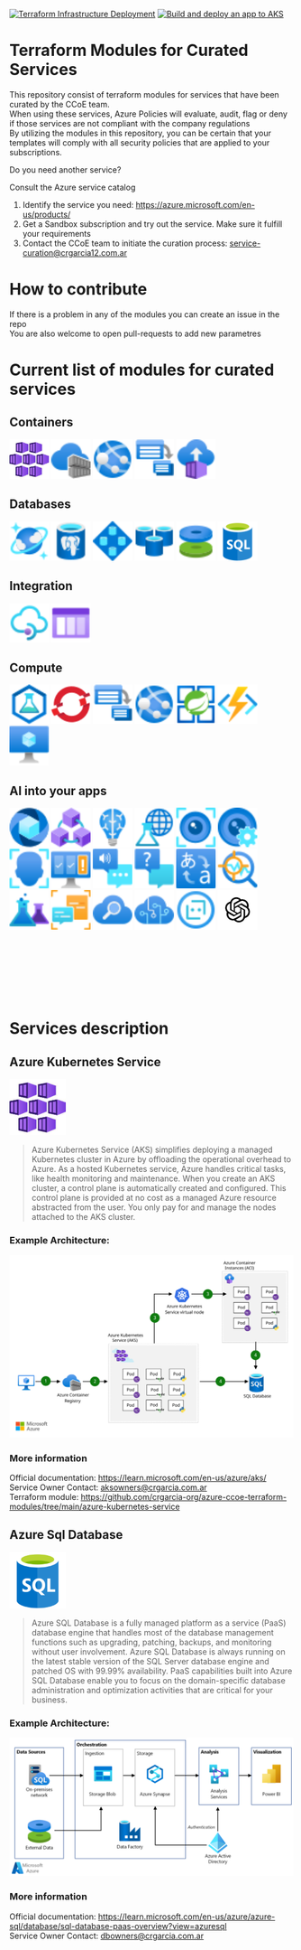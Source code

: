 [![Terraform Infrastructure Deployment](https://github.com/crgarcia12/azure-aks-advanced/actions/workflows/infra.yml/badge.svg)](https://github.com/crgarcia12/azure-aks-advanced/actions/workflows/infra.yml)
[![Build and deploy an app to AKS](https://github.com/crgarcia12/azure-aks-advanced/actions/workflows/app.yml/badge.svg)](https://github.com/crgarcia12/azure-aks-advanced/actions/workflows/app.yml)
# Terraform Modules for Curated Services
This repository consist of terraform modules for services that have been curated by the CCoE team.</br>
When using these services, Azure Policies will evaluate, audit, flag or deny if those services are not compliant with the company regulations<br>
By utilizing the modules in this repository, you can be certain that your templates will comply with all security policies that are applied to your subscriptions.

Do you need another service?

Consult the Azure service catalog
1. Identify the service you need: https://azure.microsoft.com/en-us/products/
1. Get a Sandbox subscription and try out the service. Make sure it fulfill your requirements
1. Contact the CCoE team to initiate the curation process: service-curation@crgarcia12.com.ar

# How to contribute
If there is a problem in any of the modules you can create an issue in the repo<br>
You are also welcome to open pull-requests to add new parametres

# Current list of modules for curated services

## Containers

<p float="left">
    <img src="readme-media/aks.jpg" width="70" height="70" />
    <img src="readme-media/10105-icon-service-Container-Registries.svg" width="70" height="70" />
    <img src="readme-media/10035-icon-service-App-Services.svg" width="70" height="70" />
    <img src="readme-media/10031-icon-service-Batch-Accounts.svg" width="70" height="70" />
    <img src="readme-media/icon-service-Container-Instances.svg" width="70" height="70" />
</p>

## Databases

<p float="left">
    <img src="readme-media/10121-icon-service-Azure-Cosmos-DB.svg" width="70" height="70" />
    <img src="readme-media/10131-icon-service-Azure-Database-PostgreSQL-Server.svg" width="70" height="70" />
    <img src="readme-media/10134-icon-service-SQL-Elastic-Pools.svg" width="70" height="70" />
    <img src="readme-media/10137-icon-service-Cache-Redis.svg" width="70" height="70" />
    <img src="readme-media/icon-service-Disks.svg" width="70" height="70" />
    <img src="readme-media/sql.png" width="70" height="70" />
</p>

## Integration
<p float="left">
    <img src="readme-media/10042-icon-service-API-Management-Services.svg" width="70" height="70" />
    <img src="readme-media/10840-icon-service-Storage-Queue.svg" width="70" height="70" />
</p>

## Compute

<p float="left">
    <img src="readme-media/02423-icon-service-Load-Testing.svg" width="70" height="70" />
    <img src="readme-media/03331-icon-service-Azure-Red-Hat-OpenShift.svg" width="70" height="70" />
    <img src="readme-media/10031-icon-service-Batch-Accounts.svg" width="70" height="70" />
    <img src="readme-media/10035-icon-service-App-Services.svg" width="70" height="70" />
    <img src="readme-media/icon-service-Azure-Spring-Apps.svg" width="70" height="70" />
    <img src="readme-media/icon-service-Function-Apps.svg" width="70" height="70" />
    <img src="readme-media/icon-service-Virtual-Machine.svg" width="70" height="70" />
</p>

## AI into your apps

<p float="left">
    <img src="readme-media/10854-icon-service-Media.svg" width="70" height="70" />
    <img src="readme-media/block-chain.svg" width="70" height="70" />
    <img src="readme-media/00028-icon-service-Batch-AI.svg" width="70" height="70" />
    <img src="readme-media/00030-icon-service-Machine-Learning-Studio-(Classic)-Web-Services.svg" width="70" height="70" />
    <img src="readme-media/00792-icon-service-Computer-Vision.svg" width="70" height="70" />
    <img src="readme-media/00793-icon-service-Custom-Vision.svg" width="70" height="70" />
    <img src="readme-media/00794-icon-service-Face-APIs.svg" width="70" height="70" />
    <img src="readme-media/00795-icon-service-Content-Moderators.svg" width="70" height="70" />
    <img src="readme-media/00797-icon-service-Speech-Services.svg" width="70" height="70" />
    <img src="readme-media/00799-icon-service-QnA-Makers.svg" width="70" height="70" />
    <img src="readme-media/00800-icon-service-Translator-Text.svg" width="70" height="70" />
    <img src="readme-media/00814-icon-service-Anomaly-Detector.svg" width="70" height="70" />
    <img src="readme-media/01239-icon-service-Azure-Experimentation-Studio.svg" width="70" height="70" />
    <img src="readme-media/02876-icon-service-Language.svg" width="70" height="70" />
    <img src="readme-media/10044-icon-service-Cognitive-Search.svg" width="70" height="70" />
    <img src="readme-media/10162-icon-service-Cognitive-Services.svg" width="70" height="70" />
    <img src="readme-media/10165-icon-service-Bot-Services.svg" width="70" height="70" />
    <img src="readme-media/aoai.png" width="70" height="70" />
</p>

<br/><br/><br/><br/><br/><br/>

# Services description
## Azure Kubernetes Service
<img src="readme-media/aks.jpg" width="100" height="100" /><br/>
>Azure Kubernetes Service (AKS) simplifies deploying a managed Kubernetes cluster in Azure by offloading the operational overhead to Azure. As a hosted Kubernetes service, Azure handles critical tasks, like health monitoring and maintenance. When you create an AKS cluster, a control plane is automatically created and configured. This control plane is provided at no cost as a managed Azure resource abstracted from the user. You only pay for and manage the nodes attached to the AKS cluster.

### Example Architecture:<br/>
![](readme-media/aks-arch.svg)


### More information
Official documentation: https://learn.microsoft.com/en-us/azure/aks/</br>
Service Owner Contact: aksowners@crgarcia.com.ar</br>
Terraform module: https://github.com/crgarcia-org/azure-ccoe-terraform-modules/tree/main/azure-kubernetes-service

## Azure Sql Database
<img src="readme-media/sql.png" width="100" height="100" /><br/>
>Azure SQL Database is a fully managed platform as a service (PaaS) database engine that handles most of the database management functions such as upgrading, patching, backups, and monitoring without user involvement. Azure SQL Database is always running on the latest stable version of the SQL Server database engine and patched OS with 99.99% availability. PaaS capabilities built into Azure SQL Database enable you to focus on the domain-specific database administration and optimization activities that are critical for your business.

### Example Architecture:<br/>
![](readme-media/sql-arch.png)


### More information
Official documentation: https://learn.microsoft.com/en-us/azure/azure-sql/database/sql-database-paas-overview?view=azuresql</br>
Service Owner Contact: dbowners@crgarcia.com.ar
